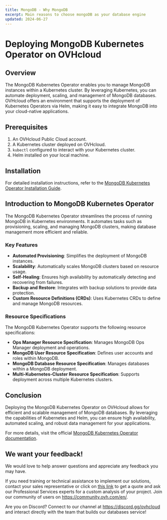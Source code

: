 ```yaml
---
title: MongoDB - Why MongoDB
excerpt: Main reasons to choose mongoDB as your database engine
updated: 2024-06-27
---
```


# Deploying MongoDB Kubernetes Operator on OVHcloud

## Overview

The MongoDB Kubernetes Operator enables you to manage MongoDB instances within a Kubernetes cluster. By leveraging Kubernetes, you can automate deployment, scaling, and management of MongoDB databases. OVHcloud offers an environment that supports the deployment of Kubernetes Operators via Helm, making it easy to integrate MongoDB into your cloud-native applications.

## Prerequisites

1. An OVHcloud Public Cloud account.
2. A Kubernetes cluster deployed on OVHcloud.
3. `kubectl` configured to interact with your Kubernetes cluster.
4. Helm installed on your local machine.

## Installation

For detailed installation instructions, refer to the [MongoDB Kubernetes Operator Installation Guide](https://www.mongodb.com/docs/kubernetes-operator/upcoming/installation/).

## Introduction to MongoDB Kubernetes Operator

The MongoDB Kubernetes Operator streamlines the process of running MongoDB in Kubernetes environments. It automates tasks such as provisioning, scaling, and managing MongoDB clusters, making database management more efficient and reliable.

### Key Features

- **Automated Provisioning**: Simplifies the deployment of MongoDB instances.
- **Scalability**: Automatically scales MongoDB clusters based on resource usage.
- **Self-Healing**: Ensures high availability by automatically detecting and recovering from failures.
- **Backup and Restore**: Integrates with backup solutions to provide data protection.
- **Custom Resource Definitions (CRDs)**: Uses Kubernetes CRDs to define and manage MongoDB resources.

### Resource Specifications

The MongoDB Kubernetes Operator supports the following resource specifications:

- **Ops Manager Resource Specification**: Manages MongoDB Ops Manager deployment and operations.
- **MongoDB User Resource Specification**: Defines user accounts and roles within MongoDB.
- **MongoDB Database Resource Specification**: Manages databases within a MongoDB deployment.
- **Multi-Kubernetes-Cluster Resource Specification**: Supports deployment across multiple Kubernetes clusters.

## Conclusion

Deploying the MongoDB Kubernetes Operator on OVHcloud allows for efficient and scalable management of MongoDB databases. By leveraging the capabilities of Kubernetes and Helm, you can ensure high availability, automated scaling, and robust data management for your applications.

For more details, visit the official [MongoDB Kubernetes Operator documentation](https://github.com/mongodb/mongodb-kubernetes-operator).

## We want your feedback!

We would love to help answer questions and appreciate any feedback you may have.

If you need training or technical assistance to implement our solutions, contact your sales representative or click on [this link](https://www.ovhcloud.com/en-gb/professional-services/) to get a quote and ask our Professional Services experts for a custom analysis of your project. Join our community of users on <https://community.ovh.com/en/>.

Are you on Discord? Connect to our channel at <https://discord.gg/ovhcloud> and interact directly with the team that builds our databases service!
